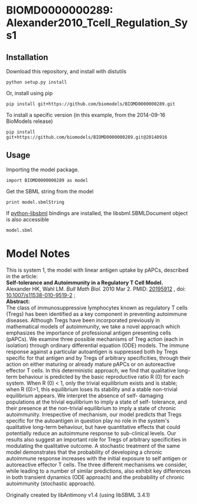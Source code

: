 # BIOMD0000000289: Alexander2010_Tcell_Regulation_Sys1

## Installation

Download this repository, and install with distutils

`python setup.py install`

Or, install using pip

`pip install git+https://github.com/biomodels/BIOMD0000000289.git`

To install a specific version (in this example, from the 2014-09-16 BioModels release)

`pip install git+https://github.com/biomodels/BIOMD0000000289.git@20140916`

## Usage

Importing the model package.

`import BIOMD0000000289 as model`

Get the SBML string from the model

`print model.sbmlString`

If [python-libsbml](https://pypi.python.org/pypi/python-libsbml) bindings are
installed, the libsbml.SBMLDocument object is also accessible

`model.sbml`


# Model Notes


This is system 1, the model with linear antigen uptake by pAPCs, described in
the article:  
**Self-tolerance and Autoimmunity in a Regulatory T Cell Model.**   
Alexander HK, Wahl LM. _Bull Math Biol._ 2010 Mar 2. PMID:
[20195912](http://www.ncbi.nlm.nih.gov/pubmed/20195912) , doi:
[10.1007/s11538-010-9519-2](http://dx.doi.org/10.1007/s11538-010-9519-2) ;  
**Abstract:**   
The class of immunosuppressive lymphocytes known as regulatory T cells (Tregs)
has been identified as a key component in preventing autoimmune diseases.
Although Tregs have been incorporated previously in mathematical models of
autoimmunity, we take a novel approach which emphasizes the importance of
professional antigen presenting cells (pAPCs). We examine three possible
mechanisms of Treg action (each in isolation) through ordinary differential
equation (ODE) models. The immune response against a particular autoantigen is
suppressed both by Tregs specific for that antigen and by Tregs of arbitrary
specificities, through their action on either maturing or already mature pAPCs
or on autoreactive effector T cells. In this deterministic approach, we find
that qualitative long-term behaviour is predicted by the basic reproductive
ratio R (0) for each system. When R (0) < 1, only the trivial equilibrium
exists and is stable; when R (0)>1, this equilibrium loses its stability and a
stable non-trivial equilibrium appears. We interpret the absence of self-
damaging populations at the trivial equilibrium to imply a state of self-
tolerance, and their presence at the non-trivial equilibrium to imply a state
of chronic autoimmunity. Irrespective of mechanism, our model predicts that
Tregs specific for the autoantigen in question play no role in the system's
qualitative long-term behaviour, but have quantitative effects that could
potentially reduce an autoimmune response to sub-clinical levels. Our results
also suggest an important role for Tregs of arbitrary specificities in
modulating the qualitative outcome. A stochastic treatment of the same model
demonstrates that the probability of developing a chronic autoimmune response
increases with the initial exposure to self antigen or autoreactive effector T
cells. The three different mechanisms we consider, while leading to a number
of similar predictions, also exhibit key differences in both transient
dynamics (ODE approach) and the probability of chronic autoimmunity
(stochastic approach).

Originally created by libAntimony v1.4 (using libSBML 3.4.1)


